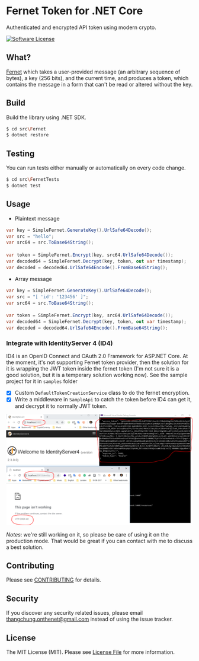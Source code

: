 # Fernet Token for .NET Core

Authenticated and encrypted API token using modern crypto.

[![Software License](https://img.shields.io/badge/license-MIT-brightgreen.svg?style=flat-square)](LICENSE.md)

## What?

[Fernet](https://github.com/fernet/spec) which takes a user-provided message (an arbitrary sequence of bytes), a key (256 bits), and the current time, and produces a token, which contains the message in a form that can't be read or altered without the key.

## Build

Build the library using .NET SDK.

```bash
$ cd src\Fernet
$ dotnet restore
```

## Testing

You can run tests either manually or automatically on every code change.

```bash
$ cd src\FernetTests
$ dotnet test
```

## Usage

- Plaintext message

```csharp
var key = SimpleFernet.GenerateKey().UrlSafe64Decode();
var src = "hello";
var src64 = src.ToBase64String();

var token = SimpleFernet.Encrypt(key, src64.UrlSafe64Decode());
var decoded64 = SimpleFernet.Decrypt(key, token, out var timestamp);
var decoded = decoded64.UrlSafe64Encode().FromBase64String();
```

- Array message

```csharp
var key = SimpleFernet.GenerateKey().UrlSafe64Decode();
var src = "[ 'id': '123456' ]";
var src64 = src.ToBase64String();

var token = SimpleFernet.Encrypt(key, src64.UrlSafe64Decode());
var decoded64 = SimpleFernet.Decrypt(key, token, out var timestamp);
var decoded = decoded64.UrlSafe64Encode().FromBase64String();
```

### Integrate with IdentityServer 4 (ID4)

ID4 is an OpenID Connect and OAuth 2.0 Framework for ASP.NET Core. At the moment, it's not supporting Fernet token provider, then the solution for it is wrapping the JWT token inside the fernet token (I'm not sure it is a good solution, but it is a temperary solution working now). See the sample project for it in `samples` folder

- [x] Custom `DefaultTokenCreationService` class to do the fernet encryption.
- [x] Write a middleware in `SampleApi` to catch the token before ID4 can get it, and decrypt it to normally JWT token.

![id4_fernet](artwork/id4_fernet.PNG?raw=true 'id4_fernet')

_Notes_: we're still working on it, so please be care of using it on the production mode. That would be great if you can contact with me to discuss a best solution.

## Contributing

Please see [CONTRIBUTING](CONTRIBUTING.md) for details.

## Security

If you discover any security related issues, please email thangchung.onthenet@gmail.com instead of using the issue tracker.

## License

The MIT License (MIT). Please see [License File](LICENSE.md) for more information.
